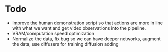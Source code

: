 # Todo
- Improve the human demonstration script so that actions are more in line with what we want and get video observations into the pipeline.
- VRAM/computation speed optimization
- Normalize the data, fix bug so we can have deeper networks, augment the data, use diffusers for training diffusion adding
